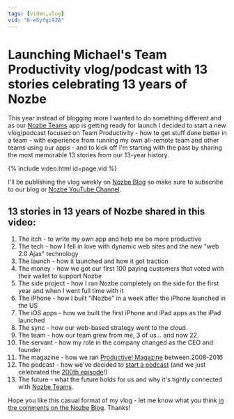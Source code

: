 ```yaml
---
tags: [video,vlog]
vid: "D-eSyfgi9ZA"
---
```


# Launching Michael's Team Productivity vlog/podcast with 13 stories celebrating 13 years of Nozbe

This year instead of blogging more I wanted to do something different and as our [Nozbe Teams](https://nozbe.com/teams) app is getting ready for launch I decided to start a new vlog/podcast focused on Team Productivity - how to get stuff done better in a team - with experience from running my own all-remote team and other teams using our apps - and to kick off I'm starting with the past by sharing the most memorable 13 stories from our 13-year history.

{% include video.html id=page.vid %}

<!--More-->

I'll be publishing the vlog weekly on [Nozbe Blog](https://nozbe.com/tags/michaelsteam) so make sure to subscribe to our blog or [Nozbe YouTube Channel](https://YouTube.com/NozbeCom).



## 13 stories in 13 years of Nozbe shared in this video:

1. The itch - to write my own app and help me be more productive
2. The tech - how I fell in love with dynamic web sites and the new "web 2.0 Ajax" technology
3. The launch - how it launched and how it got traction
4. The money - how we got our first 100 paying customers that voted with their wallet to support Nozbe
5. The side project - how I ran Nozbe completely on the side for the first year and when I went full time with it
6. The iPhone - how I built "iNozbe" in a week after the iPhone launched in the US
7. The iOS apps - how we built the first iPhone and iPad apps as the iPad launched
8. The sync - how our web-based strategy went to the cloud.
9. The team - how our team grew from me, 3 of us... and now 22.
10. The servant - how my role in the company changed as the CEO and founder
11. The magazine - how we ran [Productive! Magazine](http://productivemag.com) between 2008-2016
12. The podcast - how we've decided to [start a podcast](/tag/podcast) (and we just celebrated the [200th episode](https://sliwinski.com/thepodcast-200)!)
13. The future - what the future holds for us and why it's tightly connected with [Nozbe Teams](https://nozbe.com/teams).

Hope you like this casual format of my vlog - let me know what you think [in the comments on the Nozbe Blog](https://nozbe.com/blog/michaels-team-productivity-1/). Thanks!

[n]: https://nozbe.com/?a=mike
[p]: https://thepodcast.fm/